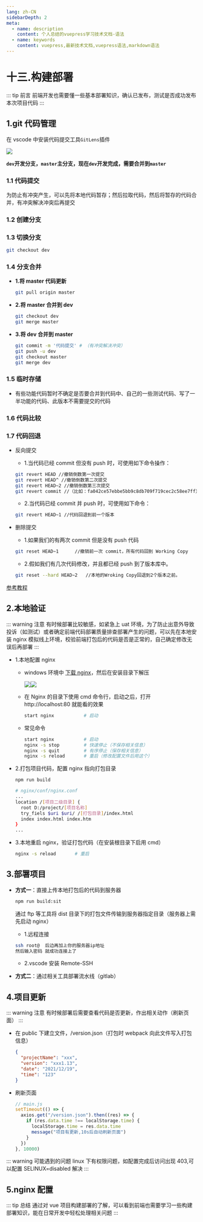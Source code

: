 ```yaml
---
lang: zh-CN
sidebarDepth: 2
meta:
  - name: description
    content: 个人总结的vuepress学习技术文档-语法
  - name: keywords
    content: vuepress,最新技术文档,vuepress语法,markdown语法
---
```


# 十三.构建部署

::: tip 前言
前端开发也需要懂一些基本部署知识，确认已发布，测试是否成功发布本次项目代码
:::

## 1.git 代码管理

在 vscode 中安装代码提交工具`GitLens`插件

![](./13.deploy1.1.png)

**`dev`开发分支，`master`主分支，现在`dev`开发完成，需要合并到`master`**

### 1.1 代码提交

为防止有冲突产生，可以先将本地代码暂存；然后拉取代码，然后将暂存的代码合并，有冲突解决冲突后再提交

### 1.2 创建分支

### 1.3 切换分支

```sh
git checkout dev
```

### 1.4 分支合并

- **1.将 master 代码更新**

  ```sh
  git pull origin master
  ```

- **2.将 master 合并到 dev**

  ```sh
  git checkout dev
  git merge master
  ```

- **3.将 dev 合并到 master**

  ```sh
  git commit -m '代码提交' # （有冲突解决冲突）
  git push -u dev
  git checkout master
  git merge dev
  ```

### 1.5 临时存储

- 有些功能代码暂时不确定是否要合并到代码中、自己的一些测试代码、写了一半功能的代码、此版本不需要提交的代码

### 1.6 代码比较

### 1.7 代码回退

- 反向提交

  - 1.当代码已经 commit 但没有 push 时，可使用如下命令操作：

  ```sh
  git revert HEAD //撤销倒数第一次提交
  git revert HEAD^ //撤销倒数第二次提交
  git revert HEAD~2 //撤销倒数第三次提交
  git revert commit //（比如：fa042ce57ebbe5bb9c8db709f719cec2c58ee7ff）撤销指定的版本，撤销也会作为一次提交进
  ```

  - 2.当代码已经 commit 并 push 时，可使用如下命令：

  ```sh
  git revert HEAD~1 //代码回退到前一个版本
  ```

- 删除提交
  - 1.如果我们的有两次 commit 但是没有 push 代码
  ```sh
  git reset HEAD~1      //撤销前一次 commit，所有代码回到 Working Copy
  ```
  - 2.假如我们有几次代码修改，并且都已经 push 到了版本库中。
  ```sh
  git reset --hard HEAD~2   //本地的Wroking Copy回退到2个版本之前。
  ```

[参考教程](https://www.jianshu.com/p/95a1a06ac0fb)

## 2.本地验证

::: warning 注意
有时候部署比较敏感，如紧急上 uat 环境，为了防止出意外导致投诉（如测试）或者确定前端代码部署质量排查部署产生的问题，可以先在本地安装 nginx 模拟线上环境，校验前端打包后的代码是否是正常的，自己确定修改无误后再部署
:::

- 1.本地配置 nginx

  - windows 环境中 [下载 nginx](https://nginx.org/en/download.html)，然后在安装目录下解压

    ![](./13.deploy1.png)![](./13.deploy2.png)

  - 在 Nginx 的目录下使用 cmd 命令行，启动之后，打开 http://localhost:80 就能看的效果
    ```sh
    start nginx           # 启动
    ```
  - 常见命令
    ```sh
    start nginx           # 启动
    nginx -s stop         # 快速停止（不保存相关信息）
    nginx -s quit         # 有序停止（保存相关信息）
    nginx -s reload       # 重启（修改配置文件后用这个）
    ```

* 2.打包项目代码，配置 nginx 指向打包目录

  ```sh
  npm run build
  ```

  ```sh
  # nginx/conf/nginx.conf
  ...
  location /[项目二级目录] {
    root D:/project/[项目名称]
    try_fiels $uri $uri/ /[打包目录]/index.html
    index index.html index.htm
  }
  ...
  ```

- 3.本地重启 nginx，验证打包代码（在安装根目录下启用 cmd）

  ```sh
  nginx -s reload       # 重启
  ```

## 3.部署项目

- **方式一**：直接上传本地打包后的代码到服务器

  ```sh
  npm run build:sit
  ```

  通过 ftp 等工具将 dist 目录下的打包文件传输到服务器指定目录（服务器上需先启动 nginx）

  - 1.远程连接

  ```sh
  ssh root@  后边再加上你的服务器ip地址
  然后输入密码 就成功连接上了
  ```

  - 2.vscode 安装 Remote-SSH

- **方式二**：通过相关工具部署流水线（gitlab）

## 4.项目更新

::: warning 注意
有时候部署后需要查看代码是否更新，作出相关动作（刷新页面）
:::

- 在 public 下建立文件，/version.json（打包时 webpack 向此文件写入打包信息）

  ```json
  {
    "projectName": "xxx",
    "version": "xxx1.13",
    "date": "2021/12/19",
    "time": "123"
  }
  ```

* 刷新页面
  ```js
  // main.js
  setTimeout(() => {
    axios.get("/version.json").then((res) => {
      if (res.data.time !== localStorage.time) {
        localStorage.time = res.data.time
        message("项目有更新,10s后自动刷新页面")
      }
    })
  }, 10000)
  ```

::: warning 可能遇到的问题
linux 下有权限问题，如配置完成后访问出现 403,可以配置 SELINUX=disabled 解决
:::

## 5.nginx 配置

::: tip 总结
通过对 vue 项目构建部署的了解，可以看到前端也需要学习一些构建部署知识，能在日常开发中轻松处理相关问题
:::

